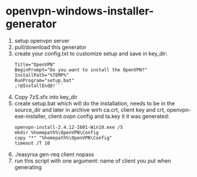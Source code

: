 # openvpn-windows-installer-generator
1. setup openvpn server
2. pull/download this generator
3. create your config.txt to customize setup and save in key_dir:
    ```;!@Install@!UTF-8!  
    Title="OpenVPN"  
    BeginPrompt="Do you want to install the OpenVPN?"  
    InstallPath="%TEMP%"  
    RunProgram="setup.bat"  
    ;!@InstallEnd@!```
4. Copy 7zS.sfx into key_dir
5. create setup.bat which will do the installation, needs to be in the source_dir and later in archive wirh ca.crt, client key and crt, openvpn-exe-installer, client.ovpn config and ta.key it it was generated:  
    ```
    openvpn-install-2.4.12-I601-Win10.exe /S  
    mkdir %homepath%\OpenVPN\Config  
    copy "*" "%homepath%\OpenVPN\Config"  
    timeout /T 10
    ```
6. ./easyrsa gen-req client nopass
7. run this script with one argument: name of client you put when generating

